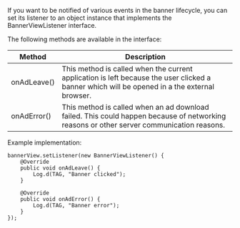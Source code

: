 If you want to be notified of various events in the banner lifecycle, you can set its listener to an object instance that implements the BannerViewListener interface.

The following methods are available in the interface:

| Method      | Description                                                                                                                                  |
|-------------|----------------------------------------------------------------------------------------------------------------------------------------------|
| onAdLeave() | This method is called when the current application is left because the user clicked a banner which will be opened in a the external browser. |
| onAdError() | This method is called when an ad download failed. This could happen because of networking reasons or other server communication reasons.     |

Example implementation:

```
bannerView.setListener(new BannerViewListener() {
	@Override
	public void onAdLeave() {
		Log.d(TAG, "Banner clicked");
	}
	
	@Override
	public void onAdError() {
		Log.d(TAG, "Banner error");
	}
});
```